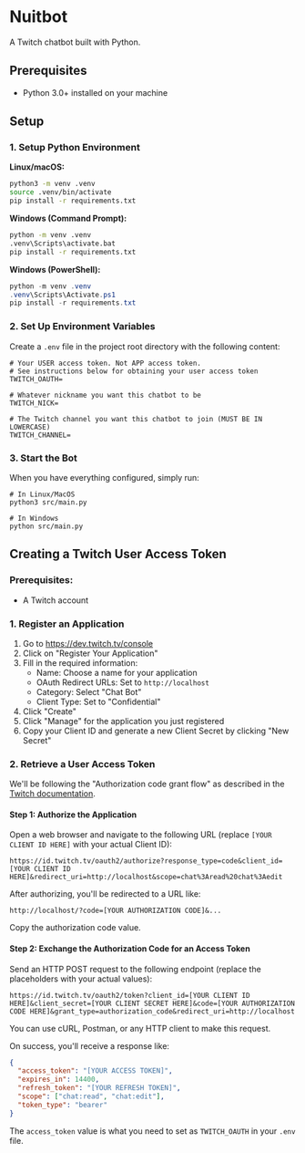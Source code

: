 # Nuitbot

A Twitch chatbot built with Python.

## Prerequisites

- Python 3.0+ installed on your machine

## Setup

### 1. Setup Python Environment

**Linux/macOS:**
```bash
python3 -m venv .venv
source .venv/bin/activate
pip install -r requirements.txt
```

**Windows (Command Prompt):**
```cmd
python -m venv .venv
.venv\Scripts\activate.bat
pip install -r requirements.txt
```

**Windows (PowerShell):**
```powershell
python -m venv .venv
.venv\Scripts\Activate.ps1
pip install -r requirements.txt
```

### 2. Set Up Environment Variables

Create a `.env` file in the project root directory with the following content:

```
# Your USER access token. Not APP access token.
# See instructions below for obtaining your user access token
TWITCH_OAUTH=

# Whatever nickname you want this chatbot to be
TWITCH_NICK=

# The Twitch channel you want this chatbot to join (MUST BE IN LOWERCASE)
TWITCH_CHANNEL=
```

### 3. Start the Bot

When you have everything configured, simply run:

```
# In Linux/MacOS
python3 src/main.py

# In Windows
python src/main.py
```

## Creating a Twitch User Access Token

### Prerequisites:
- A Twitch account

### 1. Register an Application

1. Go to https://dev.twitch.tv/console
2. Click on "Register Your Application"
3. Fill in the required information:
   - Name: Choose a name for your application
   - OAuth Redirect URLs: Set to `http://localhost`
   - Category: Select "Chat Bot"
   - Client Type: Set to "Confidential"
4. Click "Create"
5. Click "Manage" for the application you just registered
6. Copy your Client ID and generate a new Client Secret by clicking "New Secret"

### 2. Retrieve a User Access Token

We'll be following the "Authorization code grant flow" as described in the [Twitch documentation](https://dev.twitch.tv/docs/authentication/getting-tokens-oauth/#authorization-code-grant-flow).

#### Step 1: Authorize the Application

Open a web browser and navigate to the following URL (replace `[YOUR CLIENT ID HERE]` with your actual Client ID):

```
https://id.twitch.tv/oauth2/authorize?response_type=code&client_id=[YOUR CLIENT ID HERE]&redirect_uri=http://localhost&scope=chat%3Aread%20chat%3Aedit
```

After authorizing, you'll be redirected to a URL like:

```
http://localhost/?code=[YOUR AUTHORIZATION CODE]&...
```

Copy the authorization code value.

#### Step 2: Exchange the Authorization Code for an Access Token

Send an HTTP POST request to the following endpoint (replace the placeholders with your actual values):

```
https://id.twitch.tv/oauth2/token?client_id=[YOUR CLIENT ID HERE]&client_secret=[YOUR CLIENT SECRET HERE]&code=[YOUR AUTHORIZATION CODE HERE]&grant_type=authorization_code&redirect_uri=http://localhost
```

You can use cURL, Postman, or any HTTP client to make this request.

On success, you'll receive a response like:

```json
{
  "access_token": "[YOUR ACCESS TOKEN]",
  "expires_in": 14400,
  "refresh_token": "[YOUR REFRESH TOKEN]",
  "scope": ["chat:read", "chat:edit"],
  "token_type": "bearer"
}
```

The `access_token` value is what you need to set as `TWITCH_OAUTH` in your `.env` file.
